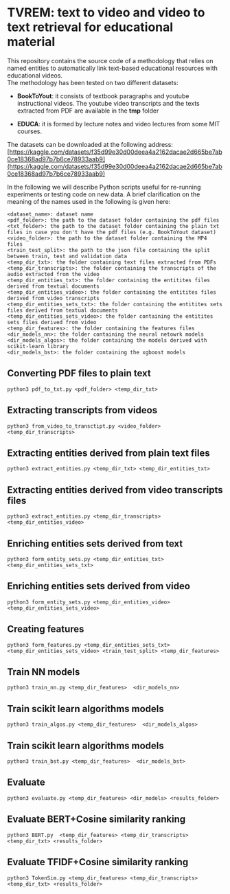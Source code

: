 # TVREM: text to video and video to text retrieval for educational material

This repository contains the source code of a methodology that relies on named entities to automatically link text-based educational resources with educational videos.   
The methodology has been tested on two different datasets: 

* **BookToYout**: it consists of textbook paragraphs and youtube instructional videos. The youtube video transcripts and the texts extracted from PDF are available in the **tmp** folder

* **EDUCA**: it is formed by lecture notes and video lectures from some MIT courses.

The datasets can be downloaded at the following address: [https://kaggle.com/datasets/f35d99e30d00deea4a2162dacae2d665be7ab0ce18368ad97b7b6ce78933aab9](https://kaggle.com/datasets/f35d99e30d00deea4a2162dacae2d665be7ab0ce18368ad97b7b6ce78933aab9)

In the following we will describe Python scripts useful for re-running experiments or testing code on new data. 
A brief clarification on the meaning of the names used in the following is given here:
```
<dataset_name>: dataset name
<pdf_folder>: the path to the dataset folder containing the pdf files
<txt_folder>: the path to the dataset folder containing the plain txt files in case you don't have the pdf files (e.g. BookToYout dataset)
<video_folder>: the path to the dataset folder containing the MP4 files
<train_test_split>: the path to the json file containing the split between train, test and validation data
<temp_dir_txt>: the folder containing text files extracted from PDFs
<temp_dir_transcripts>: the folder containing the transcripts of the audio extracted from the video
<temp_dir_entities_txt>: the folder containing the entitites files derived from textual documents
<temp_dir_entities_video>: the folder containing the entitites files derived from video transcripts 
<temp_dir_entities_sets_txt>: the folder containing the entitites sets files derived from textual documents
<temp_dir_entities_sets_video>: the folder containing the entitites sets files derived from video
<temp_dir_features>: the folder containing the features files
<dir_models_nn>: the folder containing the neural netowrk models
<dir_models_algos>: the folder containing the models derived with scikit-learn library
<dir_models_bst>: the folder containing the xgboost models
```

## Converting PDF files to plain text 
```
python3 pdf_to_txt.py <pdf_folder> <temp_dir_txt>
```

## Extracting transcripts from videos
```
python3 from_video_to_transctipt.py <video_folder> <temp_dir_transcripts>
```

## Extracting entities derived from plain text files
```
python3 extract_entities.py <temp_dir_txt> <temp_dir_entities_txt>
```

## Extracting entities derived from video transcripts files
```
python3 extract_entities.py <temp_dir_transcripts> <temp_dir_entities_video>
```

## Enriching entities sets derived from text
```
python3 form_entity_sets.py <temp_dir_entities_txt> <temp_dir_entities_sets_txt>
```

## Enriching entities sets derived from video
```
python3 form_entity_sets.py <temp_dir_entities_video> <temp_dir_entities_sets_video>
```

## Creating features
```
python3 form_features.py <temp_dir_entities_sets_txt> <temp_dir_entities_sets_video> <train_test_split> <temp_dir_features>
```

## Train NN models
```
python3 train_nn.py <temp_dir_features>  <dir_models_nn>
```

## Train scikit learn algorithms models
```
python3 train_algos.py <temp_dir_features>  <dir_models_algos>
```

## Train scikit learn algorithms models
```
python3 train_bst.py <temp_dir_features>  <dir_models_bst>
```

## Evaluate 
```
python3 evaluate.py <temp_dir_features> <dir_models> <results_folder>
```

## Evaluate BERT+Cosine similarity ranking
```
python3 BERT.py  <temp_dir_features> <temp_dir_transcripts> <temp_dir_txt> <results_folder>
```

## Evaluate TFIDF+Cosine similarity ranking
```
python3 TokenSim.py <temp_dir_features> <temp_dir_transcripts> <temp_dir_txt> <results_folder>
```

